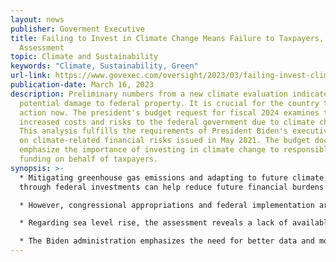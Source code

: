 ```yaml
---
layout: news
publisher: Goverment Executive
title: Failing to Invest in Climate Change Means Failure to Taxpayers, Says New
  Assessment
topic: Climate and Sustainability	
keywords: "Climate, Sustainability, Green"
url-link: https://www.govexec.com/oversight/2023/03/failing-invest-climate-change-means-failure-taxpayers/384106/
publication-date: March 16, 2023
description: Preliminary numbers from a new climate evaluation indicate
  potential damage to federal property. It is crucial for the country to take
  action now. The president's budget request for fiscal 2024 examines the
  increased costs and risks to the federal government due to climate change.
  This analysis fulfills the requirements of President Biden's executive order
  on climate-related financial risks issued in May 2021. The budget documents
  emphasize the importance of investing in climate change to responsibly manage
  funding on behalf of taxpayers.
synopsis: >-
  * Mitigating greenhouse gas emissions and adapting to future climate scenarios
  through federal investments can help reduce future financial burdens. 

  * However, congressional appropriations and federal implementation are necessary to address these risks. 

  * Regarding sea level rise, the assessment reveals a lack of available climate data to accurately estimate the cost implications on federal facilities. Nevertheless, an illustrative analysis using limited public data suggests that the annual replacement value affected by sea level rise could range from $72 million to $127 million by mid-century and from $449 million to $1.786 billion by the end of the century. 

  * The Biden administration emphasizes the need for better data and modeling to accurately assess the true cost of climate change.
---
```

